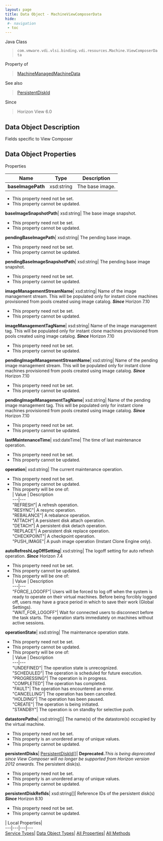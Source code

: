 ```yaml
---
layout: page
title: Data Object - MachineViewComposerData
hide:
 #- navigation
 - toc
---
```






Java Class  
> `com.vmware.vdi.vlsi.binding.vdi.resources.Machine.ViewComposerData`

Property of  
> [MachineManagedMachineData](vdi.resources.Machine.ManagedMachineData.md#field_detail)

See also  
> [PersistentDiskId](vdi.entity.PersistentDiskId.md)

Since  
> Horizon View 6.0


## Data Object Description 

Fields specific to View Composer 

## Data Object Properties

Properties

Name |  Type |  Description   
---|---|---  
**baseImagePath**|  xsd:string|  The base image.   


 * This property need not be set.
 * This property cannot be updated.

  
**baseImageSnapshotPath**|  xsd:string|  The base image snapshot.   


 * This property need not be set.
 * This property cannot be updated.

  
**pendingBaseImagePath**|  xsd:string|  The pending base image.   


 * This property need not be set.
 * This property cannot be updated.

  
**pendingBaseImageSnapshotPath**|  xsd:string|  The pending base image snapshot.   


 * This property need not be set.
 * This property cannot be updated.

  
**imageManagementStreamName**|  xsd:string|  Name of the image management stream. This will be populated only for instant clone machines provisioned from pools created using image catalog.  **_Since_** Horizon 7.10  


 * This property need not be set.
 * This property cannot be updated.

  
**imageManagementTagName**|  xsd:string|  Name of the image management tag. This will be populated only for instant clone machines provisioned from pools created using image catalog.  **_Since_** Horizon 7.10  


 * This property need not be set.
 * This property cannot be updated.

  
**pendingImageManagementStreamName**|  xsd:string|  Name of the pending image management stream. This will be populated only for instant clone machines provisioned from pools created using image catalog.  **_Since_** Horizon 7.10  


 * This property need not be set.
 * This property cannot be updated.

  
**pendingImageManagementTagName**|  xsd:string|  Name of the pending image management tag. This will be populated only for instant clone machines provisioned from pools created using image catalog.  **_Since_** Horizon 7.10  


 * This property need not be set.
 * This property cannot be updated.

  
**lastMaintenanceTime**|  xsd:dateTime|  The time of last maintenance operation.   


 * This property need not be set.
 * This property cannot be updated.

  
**operation**|  xsd:string|  The current maintenance operation.   


 * This property need not be set.
 * This property cannot be updated.
  * This property will be one of:  
|  Value |  Description   
---|---  
"REFRESH"| A refresh operation.  
"RESYNC"| A resync operation.  
"REBALANCE"| A rebalance operation.  
"ATTACH"| A persistent disk attach operation.  
"DETACH"| A persistent disk detach operation.  
"REPLACE"| A persistent disk replace operation.  
"CHECKPOINT"| A checkpoint operation.  
"PUSH_IMAGE"| A push image operation (Instant Clone Engine only).  

  
**autoRefreshLogOffSetting**|  xsd:string|  The logoff setting for auto refresh operation.  **_Since_** Horizon 7.4  


 * This property need not be set.
 * This property cannot be updated.
  * This property will be one of:  
|  Value |  Description   
---|---  
"FORCE_LOGOFF"| Users will be forced to log off when the system is ready to operate on their virtual machines. Before being forcibly logged off, users may have a grace period in which to save their work (Global Settings).  
"WAIT_FOR_LOGOFF"| Wait for connected users to disconnect before the task starts. The operation starts immediately on machines without active sessions.  

  
**operationState**|  xsd:string|  The maintenance operation state.   


 * This property need not be set.
 * This property cannot be updated.
  * This property will be one of:  
|  Value |  Description   
---|---  
"UNDEFINED"| The operation state is unrecognized.  
"SCHEDULED"| The operation is scheduled for future execution.  
"PROGRESSING"| The operation is in progress.  
"COMPLETED"| The operation has completed.  
"FAULT"| The operation has encountered an error.  
"CANCELLING"| The operation has been cancelled.  
"HOLDING"| The operation has been paused.  
"CREATE"| The operation is being initiated.  
"STANDBY"| The operation is on standby for selective push.  

  
**datastorePaths**|  xsd:string[]|  The name(s) of the datastore(s) occupied by the virtual machine.   


 * This property need not be set.
  * This property is an unordered array of unique values.
 * This property cannot be updated.

  
**persistentDisks**| [PersistentDiskId[]](vdi.entity.PersistentDiskId.md)| **Deprecated.**_This is being deprecated since View Composer will no longer be supported from Horizon version 2012 onwards._ The persistent disk(s).   


 * This property need not be set.
  * This property is an unordered array of unique values.
 * This property cannot be updated.

  
**persistentDiskRefIds**|  xsd:string[]|  Reference IDs of the persistent disk(s)  **_Since_** Horizon 8.10  


 * This property need not be set.
 * This property cannot be updated.

  
  
  
 | Local Properties|   
---|---|---|---  
[Service Types](index-mo_types.md)| [Data Object Types](index-do_types.md)| [All Properties](index-properties.md)| [All Methods](index-methods.md)  
  
  
